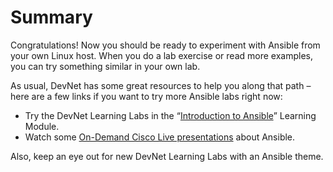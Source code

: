 # Summary

Congratulations! Now you should be ready to experiment with Ansible from your own Linux host. When you do a lab exercise or read more examples, you can try something similar in your own lab.

As usual, DevNet has some great resources to help you along that path – here are a few links if you want to try more Ansible labs right now:

-   Try the DevNet Learning Labs in the “[Introduction to Ansible](https://learninglabs.cisco.com/modules/sdx-ansible-intro)” Learning Module.
-   Watch some [On-Demand Cisco Live presentations](https://www.ciscolive.com/online/connect/search.ww#loadSearch-searchPhrase=ansible&searchType=session&tc=0&sortBy=&p=) about Ansible.

Also, keep an eye out for new DevNet Learning Labs with an Ansible theme.
